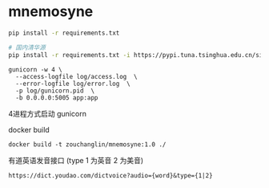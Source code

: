 # mnemosyne

```bash
pip install -r requirements.txt

# 国内清华源
pip install -r requirements.txt -i https://pypi.tuna.tsinghua.edu.cn/simple some-package
```


```shell
gunicorn -w 4 \
  --access-logfile log/access.log  \
  --error-logfile log/error.log  \
  -p log/gunicorn.pid  \
  -b 0.0.0.0:5005 app:app 
```

4进程方式启动 gunicorn


docker build
```shell
docker build -t zouchanglin/mnemosyne:1.0 ./
```

有道英语发音接口 (type 1 为英音 2 为美音)
```
https://dict.youdao.com/dictvoice?audio={word}&type={1|2}
```

